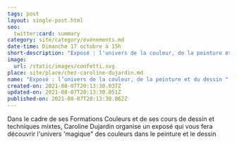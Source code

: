 ```yaml
---
tags: post
layout: single-post.html
seo:
  twitter:card: summary
category: site/category/événements.md
date-time: Dimanche 17 octobre à 15h
short-description: "Exposé : l'univers de la couleur, de la peinture et du dessin"
image:
  url: /static/images/confetti.svg
place: site/place/chez-caroline-dujardin.md
name: "Exposé : l’univers de la couleur, de la peinture et du dessin "
created-on: 2021-08-07T20:13:30.037Z
updated-on: 2021-08-07T20:13:30.051Z
published-on: 2021-08-07T20:13:30.062Z
---
```

<!--StartFragment-->

Dans le cadre de ses Formations Couleurs et de ses cours de dessin et techniques mixtes, Caroline Dujardin organise un exposé qui vous fera découvrir l'univers 'magique" des couleurs dans le peinture et le dessin

<!--EndFragment-->